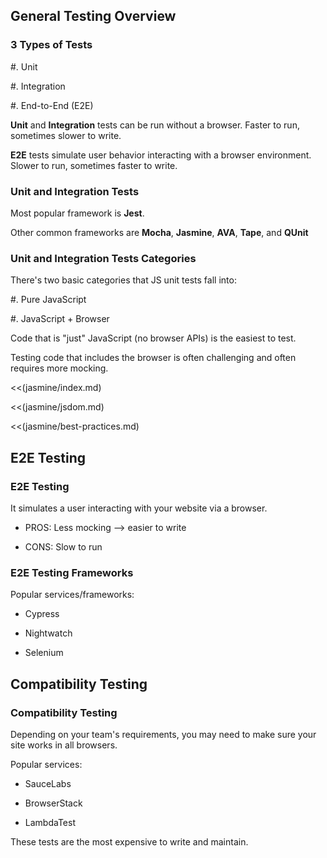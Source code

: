 ## General Testing Overview

### 3 Types of Tests

  #. Unit

  #. Integration

  #. End-to-End (E2E)

**Unit** and **Integration** tests can be run without a browser. Faster to run, sometimes slower to write.

**E2E** tests simulate user behavior interacting with a browser environment. Slower to run, sometimes faster to write.

### Unit and Integration Tests

Most popular framework is **Jest**.

Other common frameworks are **Mocha**, **Jasmine**, **AVA**, **Tape**, and **QUnit**

### Unit and Integration Tests Categories

There's two basic categories that JS unit tests fall into:

  #. Pure JavaScript

  #. JavaScript + Browser

Code that is "just" JavaScript (no browser APIs) is the easiest to test.

Testing code that includes the browser is often challenging and often requires more mocking.

<<(jasmine/index.md)

<<(jasmine/jsdom.md)

<<(jasmine/best-practices.md)

## E2E Testing

### E2E Testing

It simulates a user interacting with your website via a browser.

  * PROS: Less mocking --> easier to write

  * CONS: Slow to run

### E2E Testing Frameworks

Popular services/frameworks:

  * Cypress

  * Nightwatch

  * Selenium

## Compatibility Testing

### Compatibility Testing

Depending on your team's requirements, you may need to make sure your site works in all browsers.

Popular services:

  * SauceLabs

  * BrowserStack

   * LambdaTest

These tests are the most expensive to write and maintain.
